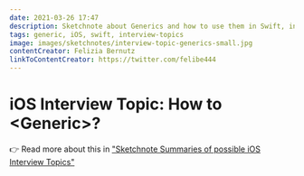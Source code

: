 ```yaml
---
date: 2021-03-26 17:47
description: Sketchnote about Generics and how to use them in Swift, in detail about naming conventions, type constraints and code examples.
tags: generic, iOS, swift, interview-topics
image: images/sketchnotes/interview-topic-generics-small.jpg
contentCreator: Felizia Bernutz
linkToContentCreator: https://twitter.com/felibe444
---
```


# iOS Interview Topic: How to \<Generic\>?

👉 Read more about this in ["Sketchnote Summaries of possible iOS Interview Topics"](https://fbernutz.github.io/posts/summaries-ios-interview-topics/)
